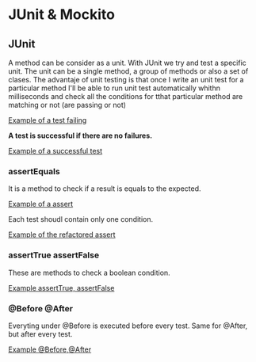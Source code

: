 # JUnit & Mockito

## JUnit
A method can be consider as a unit. With JUnit we try and test a specific unit. The unit can be a single method, a group of methods or also a set of clases. The advantaje of unit testing is that once I write an unit test for a particular method I'll be able to run unit test automatically whithn milliseconds and check all the conditions for tthat particular method are matching or not (are passing or not)

[Example of a test failing ](https://github.com/mikedr/junit-mockito/blob/main/src/test/java/com/junit/StringHelperTest.java)

**A test is successful if there are no failures.**

[Example of a successful test](https://github.com/mikedr/junit-mockito/blob/main/src/test/java/com/junit/StringHelperTest2.java)

### assertEquals
It is a method to check if a result is equals to the expected. 

[Example of a assert](https://github.com/mikedr/junit-mockito/blob/main/src/test/java/com/junit/StringHelperTest3.java)

Each test shoudl contain only one condition.

[Example of the refactored assert](https://github.com/mikedr/junit-mockito/blob/main/src/test/java/com/junit/StringHelperTest4.java)

### assertTrue assertFalse
These are methods to check a boolean condition. 

[Example assertTrue, assertFalse](https://github.com/mikedr/junit-mockito/blob/main/src/test/java/com/junit/StringHelperTest5.java)

### @Before @After
Everyting under @Before is executed before every test. Same for @After, but after every test.

[Example @Before,@After](https://github.com/mikedr/junit-mockito/blob/main/src/test/java/com/junit/StringHelperTest6.java)

